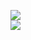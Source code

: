 [![](https://img.shields.io/badge/Made%20With-Github%20Spray-lightgrey.svg?style=for-the-badge&logo=github)](https://github.com/Annihil/github-spray#5656)  
[![](https://i.imgur.com/2DrTn0Z.gif)](https://github.com/Annihil/github-spray)
